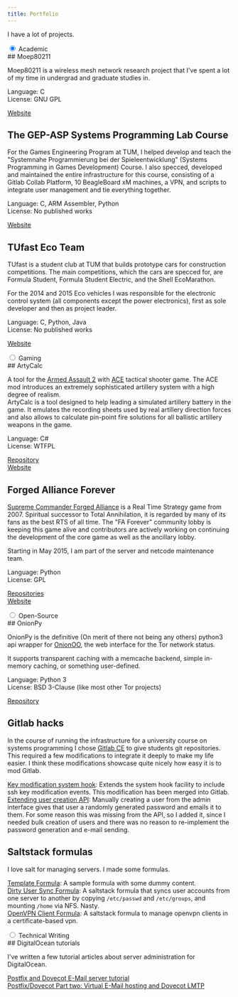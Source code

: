 ```yaml
---
title: Portfolio
---
```


I have a lot of projects.

<div class="tabs">

<div class="tab">
<input type="radio" id="tab-0" name="tab-group-1" checked="checked" />
<label for="tab-0">Academic</label>
<div class="tabcontent">
## Moep80211

Moep80211 is a wireless mesh network research project that I've spent a lot of my time in undergrad and graduate studies in.

Language: C  
License: GNU GPL

[Website](http://moepi.net/?page_id=12)

## The GEP-ASP Systems Programming Lab Course

For the Games Engineering Program at TUM, I helped develop and teach the "Systemnahe Programmierung bei der Spieleentwicklung" (Systems Programming in Games Development) Course. I also specced, developed and maintained the entire infrastructure for this course, consisting of a Gitlab Collab Platform, 10 BeagleBoard xM machines, a VPN, and scripts to integrate user management and tie everything together.

Language: C, ARM Assembler, Python  
License: No published works

[Website](https://gepasp.in.tum.de)

## TUfast Eco Team

TUfast is a student club at TUM that builds prototype cars for construction competitions. The main competitions, which the cars are specced for, are Formula Student, Formula Student Electric, and the Shell EcoMarathon.

For the 2014 and 2015 Eco vehicles I was responsible for the electronic control system (all components except the power electronics), first as sole developer and then as project leader.

Language: C, Python, Java  
License: No published works

[Website](http://tufast-eco.de/)
</div>
</div>

<div class="tab">
<input type="radio" id="tab-1" name="tab-group-1" />
<label for="tab-1">Gaming</label>
<div class="tabcontent">
## ArtyCalc

A tool for the [Armed Assault 2](http://www.arma2.com) with [ACE](http://wiki.ace-mod.net/Advanced_Combat_Environment) tactical shooter game. The ACE mod introduces an extremely sophisticated artillery system with a high degree of realism.  
ArtyCalc is a tool designed to help leading a simulated artillery battery in the game. It emulates the recording sheets used by real artillery direction forces and also allows to calculate pin-point fire solutions for all ballistic artillery weapons in the game.

Language: C#  
License: WTFPL

[Repository](https://github.com/duk3luk3/ArtyCalc.Sharp)  
[Website](https://duk3luk3.github.io/ArtyCalc.Sharp/)

## Forged Alliance Forever

[Supreme Commander Forged Alliance](https://en.wikipedia.org/wiki/Supreme_Commander:_Forged_Alliance) is a Real Time Strategy game from 2007. Spiritual successor to Total Annihilation, it is regarded by many of its fans as the best RTS of all time. The "FA Forever" community lobby is keeping this game alive and contributors are actively working on continuing the development of the core game as well as the ancillary lobby.

Starting in May 2015, I am part of the server and netcode maintenance team.

Language: Python  
License: GPL

[Repositories](https://github.com/FAForever)  
[Website](http://www.faforever.com/)

</div>
</div>

<div class="tab">
<input type="radio" id="tab-2" name="tab-group-1" />
<label for="tab-2">Open-Source</label>
<div class="tabcontent">
## OnionPy

OnionPy is the definitive (On merit of there not being any others) python3 api wrapper for [OnionOO](https://www.torproject.org/projects/onionoo.html.en), the web interface for the Tor network status.

It supports transparent caching with a memcache backend, simple in-memory caching, or something user-defined.

Language: Python 3  
License: BSD 3-Clause (like most other Tor projects)

[Repository](https://github.com/duk3luk3/onion-py)

## Gitlab hacks

In the course of running the infrastructure for a university course on systems programming I chose [Gitlab CE](https://github.com/gitlabhq/) to give students git repositories. This required a few modifications to integrate it deeply to make my life easier.
I think these modifications showcase quite nicely how easy it is to mod Gitlab.

[Key modification system hook](https://github.com/duk3luk3/gitlabhq/tree/system-hook-key): Extends the system hook facility to include ssh key modification events. This modification has been merged into Gitlab.  
[Extending user creation API](https://github.com/duk3luk3/gitlabhq/tree/useradd-api-extension): Manually creating a user from the admin interface gives that user a randomly generated password and emails it to them. For some reason this was missing from the API, so I added it, since I needed bulk creation of users and there was no reason to re-implement the password generation and e-mail sending.

## Saltstack formulas

I love salt for managing servers. I made some formulas.

[Template Formula](https://github.com/saltstack-formulas/template-formula): A sample formula with some dummy content.  
[Dirty User Sync Formula](https://github.com/duk3luk3/dirty-user-sync-formula): A saltstack formula that syncs user accounts from one server to another by copying `/etc/passwd` and `/etc/groups`, and mounting `/home` via NFS. Nasty.  
[OpenVPN Client Formula](https://github.com/saltstack-formulas/openvpn-client-formula): A saltstack formula to manage openvpn clients in a certificate-based vpn.
</div>
</div>

<div class="tab">
<input type="radio" id="tab-3" name="tab-group-1" />
<label for="tab-3">Technical Writing</label>
<div class="tabcontent">
## DigitalOcean tutorials

I've written a few tutorial articles about server administration for DigitalOcean.

[Postfix and Dovecot E-Mail server tutorial](https://www.digitalocean.com/community/articles/how-to-set-up-a-postfix-e-mail-server-with-dovecot)  
[Postfix/Dovecot Part two: Virtual E-Mail hosting and Dovecot LMTP](https://www.digitalocean.com/community/articles/how-to-set-up-a-postfix-email-server-with-dovecot-dynamic-maildirs-and-lmtp)

</div>
</div>

</div>
